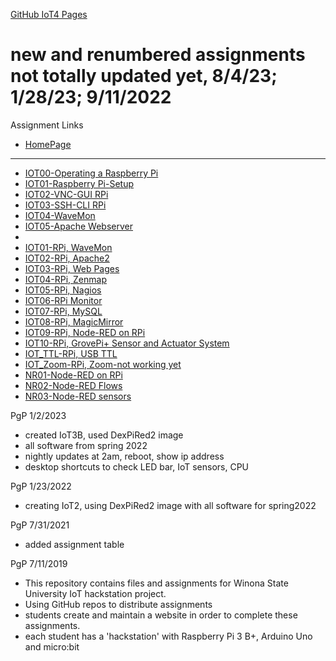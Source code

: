 <a href="https://eprof1.github.io/IOT4/" target="_blank">GitHub IoT4 Pages</a>

# new and renumbered assignments not totally updated yet, 8/4/23; 1/28/23; 9/11/2022

Assignment Links
* <a href="https://eprof1.github.io/IOT4/HomePage.html" target="_blank">HomePage</a>
* **
* <a href="https://eprof1.github.io/IOT4/IOT00/IOT00.html" target="_blank">IOT00-Operating a Raspberry Pi</a>
* <a href="https://eprof1.github.io/IOT4/IOT01/IOT01.html" target="_blank">IOT01-Raspberry Pi-Setup</a>
* <a href="https://eprof1.github.io/IOT4/IOT02/IOT02.html" target="_blank">IOT02-VNC-GUI RPi</a>
* <a href="https://eprof1.github.io/IOT4/IOT03/IOT03.html" target="_blank">IOT03-SSH-CLI RPi</a>
* <a href="https://eprof1.github.io/IOT4/IOT04/IOT04.html" target="_blank">IOT04-WaveMon</a>
* <a href="https://eprof1.github.io/IOT4/IOT05/IOT05.html" target="_blank">IOT05-Apache Webserver</a>
* 
* <a href="https://eprof1.github.io/IOT4/IOT01/IOT01.html" target="_blank">IOT01-RPi, WaveMon</a>
* <a href="https://eprof1.github.io/IOT4/IOT02/IOT02.html" target="_blank">IOT02-RPi, Apache2</a>
* <a href="https://eprof1.github.io/IOT4/IOT03/IOT03.html" target="_blank">IOT03-RPi, Web Pages</a>
* <a href="https://eprof1.github.io/IOT4/IOT04/IOT04.html" target="_blank">IOT04-RPi, Zenmap</a>
* <a href="https://eprof1.github.io/IOT4/IOT05/IOT05.html" target="_blank">IOT05-RPi, Nagios</a>
* <a href="https://eprof1.github.io/IOT4/IOT06/IOT06.html" target="_blank">IOT06-RPi Monitor</a>
* <a href="https://eprof1.github.io/IOT4/IOT07/IOT07.html" target="_blank">IOT07-RPi, MySQL</a>
* <a href="https://eprof1.github.io/IOT4/IOT08/IOT08.html" target="_blank">IOT08-RPi, MagicMirror </a>
* <a href="https://eprof1.github.io/IOT4/IOT09/IOT09.html" target="_blank">IOT09-RPi, Node-RED on RPi</a>
* <a href="https://eprof1.github.io/IOT4/IOT10/IOT10.html" target="_blank">IOT10-RPi, GrovePi+ Sensor and Actuator System</a>
* <a href="https://eprof1.github.io/IOT4/IOTP_TTL/IOTP_TTL.html" target="_blank">IOT_TTL-RPi, USB TTL </a>
* <a href="https://eprof1.github.io/IOT4/IOTP_Zoom/ZoomViaRPiChromiumBrowser_TerminalScreenShare.PNG" target="_blank">IOT_Zoom-RPi, Zoom-not working yet</a>
* <a href="https://eprof1.github.io/IOT4/NR01/NR01.html" target="_blank">NR01-Node-RED on RPi</a>
* <a href="https://eprof1.github.io/IOT4/NR02/NR02.html" target="_blank">NR02-Node-RED Flows</a>
* <a href="https://eprof1.github.io/IOT4/NR03/NR03.html" target="_blank">NR03-Node-RED sensors</a>

PgP 1/2/2023
* created IoT3B, used DexPiRed2 image
* all software from spring 2022
* nightly updates at 2am, reboot, show ip address
* desktop shortcuts to check LED bar, IoT sensors, CPU


PgP 1/23/2022
 * creating IoT2, using DexPiRed2 image with all software for spring2022

PgP 7/31/2021
* added assignment table


PgP 7/11/2019
   * This repository contains files and assignments for Winona State University IoT hackstation project.
   * Using GitHub repos to distribute assignments
   * students create and maintain a website in order to complete these assignments.
   * each student has a 'hackstation' with Raspberry Pi 3 B+, Arduino Uno and micro:bit


